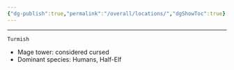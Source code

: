 ```yaml
---
{"dg-publish":true,"permalink":"/overall/locations/","dgShowToc":true}
---
```


---

`Turmish`
- Mage tower: considered cursed
- Dominant species: Humans, Half-Elf